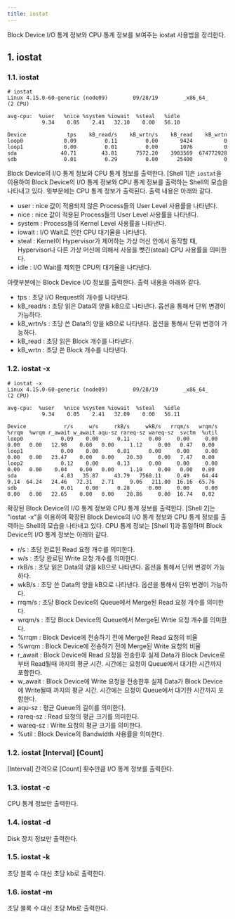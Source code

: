 ```yaml
---
title: iostat
---
```


Block Device I/O 통계 정보와 CPU 통계 정보를 보여주는 iostat 사용법을 정리한다.

## 1. iostat

### 1.1. iostat

```shell {caption="[Shell 1] iostat"}
# iostat
Linux 4.15.0-60-generic (node09)        09/28/19        _x86_64_        (2 CPU)

avg-cpu:  %user   %nice %system %iowait  %steal   %idle
           9.34    0.05    2.41   32.10    0.00   56.10

Device             tps    kB_read/s    kB_wrtn/s    kB_read    kB_wrtn
loop0             0.09         0.11         0.00       9424          0
loop1             0.00         0.01         0.00       1076          0
sda              40.71        43.81      7572.20    3903569  674772928
sdb               0.01         0.29         0.00      25400          0
```

Block Device의 I/O 통계 정보와 CPU 통계 정보를 출력한다. [Shell 1]은 `iostat`을 이용하여 Block Device의 I/O 통계 정보와 CPU 통계 정보를 출력하는 Shell의 모습을 나타내고 있다. 윗부분에는 CPU 통계 정보가 출력된다. 출력 내용은 아래와 같다.

* user : nice 값이 적용되지 않은 Process들의 User Level 사용률을 나타낸다.
* nice : nice 값이 적용된 Process들의 User Level 사용률을 나타낸다.
* system : Process들의 Kernel Level 사용률을 나타낸다.
* iowait : I/O Wait로 인한 CPU 대기율을 나타낸다.
* steal : Kernel이 Hypervisor가 제어하는 가상 머신 안에서 동작할 때, Hypervisor나 다른 가상 머신에 의해서 사용을 뺏긴(steal) CPU 사용률을 의미한다.
* idle : I/O Wait를 제외한 CPU의 대기율을 나타낸다.

아랫부분에는 Block Device I/O 정보를 출력한다. 출력 내용을 아래와 같다.

* tps : 초당 I/O Request의 개수를 나타낸다.
* kB_read/s : 초당 읽은 Data의 양을 kB으로 나타낸다. 옵션을 통해서 단위 변경이 가능하다.
* kB_wrtn/s : 초당 쓴 Data의 양을 kB으로 나타낸다. 옵션을 통해서 단위 변경이 가능하다.
* kB_read : 초당 읽은 Block 개수를 나타낸다.
* kB_wrtn : 초당 쓴 Block 개수를 나타낸다.

### 1.2. iostat -x

```shell {caption="[Shell 2] iostat -x"}
# iostat -x
Linux 4.15.0-60-generic (node09)        09/28/19        _x86_64_        (2 CPU)

avg-cpu:  %user   %nice %system %iowait  %steal   %idle
           9.34    0.05    2.41   32.09    0.00   56.11

Device            r/s     w/s     rkB/s     wkB/s   rrqm/s   wrqm/s  %rrqm  %wrqm r_await w_await aqu-sz rareq-sz wareq-sz  svctm  %util
loop0            0.09    0.00      0.11      0.00     0.00     0.00   0.00   0.00   12.98    0.00   0.00     1.12     0.00   0.47   0.00
loop1            0.00    0.00      0.01      0.00     0.00     0.00   0.00   0.00   23.47    0.00   0.00    20.30     0.00   7.47   0.00
loop2            0.12    0.00      0.13      0.00     0.00     0.00   0.00   0.00    0.04    0.00   0.00     1.10     0.00   0.00   0.00
sda              4.83   35.87     43.79   7568.11     0.49    64.44   9.14  64.24   24.46   72.31   2.71     9.06   211.00  16.16  65.76
sdb              0.01    0.00      0.28      0.00     0.00     0.00   0.00   0.00   22.65    0.00   0.00    28.86     0.00  16.74   0.02
```

확장된 Block Device의 I/O 통계 정보와 CPU 통계 정보를 출력한다. [Shell 2]는 "iostat -x"을 이용하여 확장된 Block Device의 I/O 통계 정보와 CPU 통계 정보를 출력하는 Shell의 모습을 나타내고 있다. CPU 통계 정보는 [Shell 1]과 동일하며 Block Device의 I/O 통계 정보는 아래와 같다.

* r/s : 초당 완료된 Read 요청 개수를 의미한다.
* w/s : 초당 완료된 Write 요청 개수를 의미한다.
* rkB/s : 초당 읽은 Data의 양을 kB으로 나타낸다. 옵션을 통해서 단위 변경이 가능하다.
* wkB/s : 초당 쓴 Data의 양을 kB으로 나타낸다. 옵션을 통해서 단위 변경이 가능하다.
* rrqm/s : 초당 Block Device의 Queue에서 Merge된 Read 요청 개수를 의미한다.
* wrqm/s : 초당 Block Device의 Queue에서 Merge된 Wrtie 요청 개수를 의미한다.
* %rrqm : Block Device에 전송하기 전에 Merge된 Read 요청의 비율
* %wrqm : Block Device에 전송하기 전에 Merge된 Write 요청의 비율
* r_await : Block Device에 Read 요청을 전송한후 실제 Data가 Block Device로부터 Read될때 까지의 평균 시간. 시간에는 요청이 Queue에서 대기한 시간까지 포함한다.
* w_await : Block Device에 Write 요청을 전송한후 실제 Data가 Block Device에 Write될때 까지의 평균 시간. 시간에는 요청이 Queue에서 대기한 시간까지 포함한다.
* aqu-sz : 평균 Queue의 길이를 의미한다.
* rareq-sz : Read 요청의 평균 크기를 의미한다.
* wareq-sz : Write 요청의 평균 크기를 의미한다.
* %util : Block Device의 Bandwidth 사용률을 의미한다.

### 1.2. iostat [Interval] [Count]

[Interval] 간격으로 [Count] 횟수만큼 I/O 통계 정보를 출력한다.

### 1.3. iostat -c

CPU 통계 정보만 출력한다.

### 1.4. iostat -d 

Disk 장치 정보만 출력한다.

### 1.5. iostat -k

초당 블록 수 대신 초당 kb로 출력한다.

### 1.6. iostat -m

초당 블록 수 대신 초당 Mb로 출력한다.